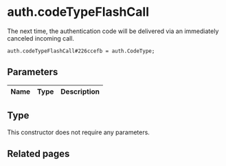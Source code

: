 # auth.codeTypeFlashCall
The next time, the authentication code will be delivered via an immediately canceled incoming call.

```
auth.codeTypeFlashCall#226ccefb = auth.CodeType;
```

## Parameters
| Name | Type | Description |
| ---- | :----: | ----------- |


## Type
This constructor does not require any parameters.

## Related pages
